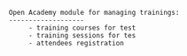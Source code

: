        
       Open Academy module for managing trainings:
       -------------------
            - training courses for test
            - training sessions for tes
            - attendees registration

